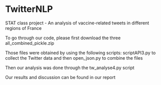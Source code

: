 # TwitterNLP
STAT class project - An analysis of vaccine-related tweets in different regions of France  


To go through our code, please first download the three all_combined_pickle.zip 

Those files were obtained by using the following scripts: scriptAPI3.py to collect the Twitter data and then open_json.py to combine the files 



Then our analysis was done through the tw_analyse4.py script 

Our results and discussion can be found in our report


